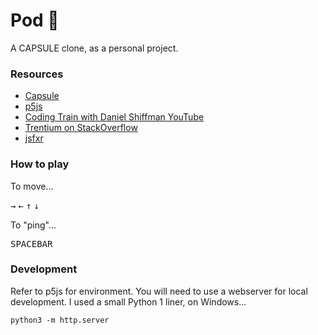 # Pod 🚀

A CAPSULE clone, as a personal project.

### Resources

- [Capsule](https://store.steampowered.com/app/303940/CAPSULE/)
- [p5js](https://p5js.org/reference/)
- [Coding Train with Daniel Shiffman YouTube](https://www.youtube.com/watch?v=O5wjXoFrau4)
- [Trentium on StackOverflow](https://stackoverflow.com/users/7696162/trentium)
- [jsfxr](https://sfxr.me/)

### How to play

To move...

<kbd>→</kbd> <kbd>←</kbd> <kbd>↑</kbd> <kbd>↓</kbd>

To "ping"...

<kbd>SPACEBAR</kbd>

### Development

Refer to p5js for environment. You will need to use a webserver for local development. I used a
small Python 1 liner, on Windows...

```
python3 -m http.server
```
